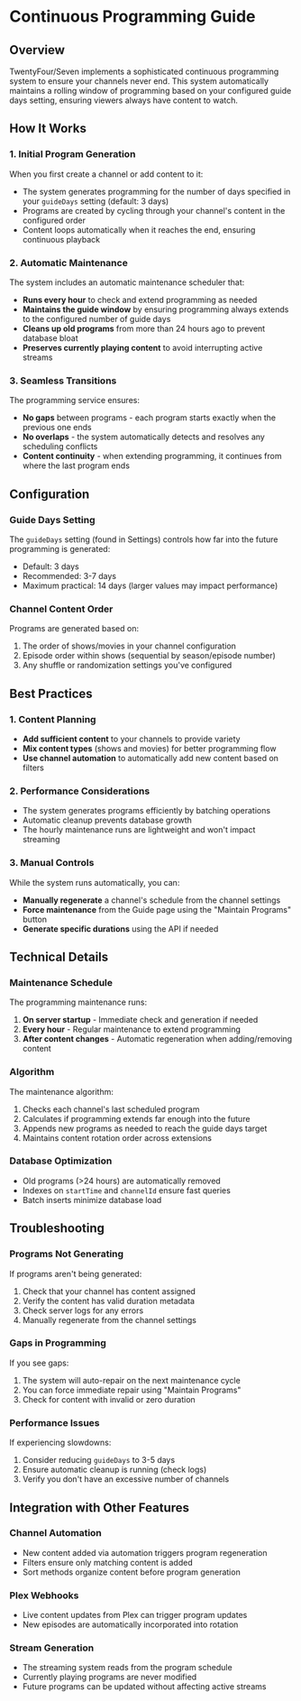 # Continuous Programming Guide

## Overview

TwentyFour/Seven implements a sophisticated continuous programming system to ensure your channels never end. This system automatically maintains a rolling window of programming based on your configured guide days setting, ensuring viewers always have content to watch.

## How It Works

### 1. Initial Program Generation

When you first create a channel or add content to it:
- The system generates programming for the number of days specified in your `guideDays` setting (default: 3 days)
- Programs are created by cycling through your channel's content in the configured order
- Content loops automatically when it reaches the end, ensuring continuous playback

### 2. Automatic Maintenance

The system includes an automatic maintenance scheduler that:
- **Runs every hour** to check and extend programming as needed
- **Maintains the guide window** by ensuring programming always extends to the configured number of guide days
- **Cleans up old programs** from more than 24 hours ago to prevent database bloat
- **Preserves currently playing content** to avoid interrupting active streams

### 3. Seamless Transitions

The programming service ensures:
- **No gaps** between programs - each program starts exactly when the previous one ends
- **No overlaps** - the system automatically detects and resolves any scheduling conflicts
- **Content continuity** - when extending programming, it continues from where the last program ends

## Configuration

### Guide Days Setting

The `guideDays` setting (found in Settings) controls how far into the future programming is generated:
- Default: 3 days
- Recommended: 3-7 days
- Maximum practical: 14 days (larger values may impact performance)

### Channel Content Order

Programs are generated based on:
1. The order of shows/movies in your channel configuration
2. Episode order within shows (sequential by season/episode number)
3. Any shuffle or randomization settings you've configured

## Best Practices

### 1. Content Planning

- **Add sufficient content** to your channels to provide variety
- **Mix content types** (shows and movies) for better programming flow
- **Use channel automation** to automatically add new content based on filters

### 2. Performance Considerations

- The system generates programs efficiently by batching operations
- Automatic cleanup prevents database growth
- The hourly maintenance runs are lightweight and won't impact streaming

### 3. Manual Controls

While the system runs automatically, you can:
- **Manually regenerate** a channel's schedule from the channel settings
- **Force maintenance** from the Guide page using the "Maintain Programs" button
- **Generate specific durations** using the API if needed

## Technical Details

### Maintenance Schedule

The programming maintenance runs:
1. **On server startup** - Immediate check and generation if needed
2. **Every hour** - Regular maintenance to extend programming
3. **After content changes** - Automatic regeneration when adding/removing content

### Algorithm

The maintenance algorithm:
1. Checks each channel's last scheduled program
2. Calculates if programming extends far enough into the future
3. Appends new programs as needed to reach the guide days target
4. Maintains content rotation order across extensions

### Database Optimization

- Old programs (>24 hours) are automatically removed
- Indexes on `startTime` and `channelId` ensure fast queries
- Batch inserts minimize database load

## Troubleshooting

### Programs Not Generating

If programs aren't being generated:
1. Check that your channel has content assigned
2. Verify the content has valid duration metadata
3. Check server logs for any errors
4. Manually regenerate from the channel settings

### Gaps in Programming

If you see gaps:
1. The system will auto-repair on the next maintenance cycle
2. You can force immediate repair using "Maintain Programs"
3. Check for content with invalid or zero duration

### Performance Issues

If experiencing slowdowns:
1. Consider reducing `guideDays` to 3-5 days
2. Ensure automatic cleanup is running (check logs)
3. Verify you don't have an excessive number of channels

## Integration with Other Features

### Channel Automation

- New content added via automation triggers program regeneration
- Filters ensure only matching content is added
- Sort methods organize content before program generation

### Plex Webhooks

- Live content updates from Plex can trigger program updates
- New episodes are automatically incorporated into rotation

### Stream Generation

- The streaming system reads from the program schedule
- Currently playing programs are never modified
- Future programs can be updated without affecting active streams